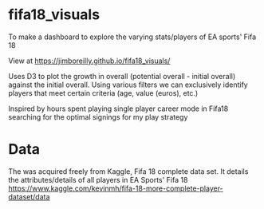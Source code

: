 # fifa18_visuals
To make a dashboard to explore the varying stats/players of EA sports' Fifa 18

View at https://jimboreilly.github.io/fifa18_visuals/

Uses D3 to plot the growth in overall (potential overall - initial overall) against the initial overall. Using various filters we can exclusively identify players that meet certain criteria (age, value (euros), etc.)

Inspired by hours spent playing single player career mode in Fifa18 searching for the optimal signings for my play strategy

# Data

The was acquired freely from Kaggle, Fifa 18 complete data set. It details the attributes/details of all players in EA Sports' Fifa 18
https://www.kaggle.com/kevinmh/fifa-18-more-complete-player-dataset/data
